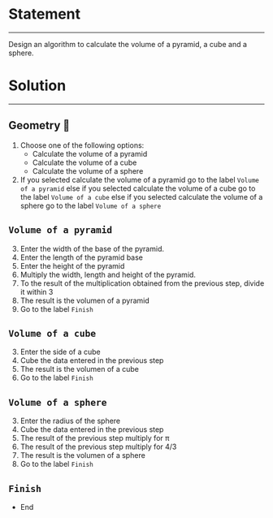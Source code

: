 # Statement
---
Design an algorithm to calculate the volume of a pyramid, a cube and a sphere.

# Solution
---
## Geometry 📐
1. Choose one of the following options:
    - Calculate the volume of a pyramid
    - Calculate the volume of a cube
    - Calculate the volume of a sphere
2. If you selected calculate the volume of a pyramid go to the label `Volume of a pyramid` else if you selected calculate the volume of a cube go to the label `Volume of a cube` else if you selected calculate the volume of a sphere go to the label `Volume of a sphere`


## `Volume of a pyramid` 

3. Enter the width of the base of the pyramid.
4. Enter the length of the pyramid base
5. Enter the height of the pyramid
6. Multiply the width, length and height of the pyramid.
7. To the result of the multiplication obtained from the previous step, divide it within 3
8. The result is the volumen of a pyramid
9. Go to the label `Finish`


## `Volume of a cube` 

3. Enter the side of a cube
4. Cube the data entered in the previous step
5. The result is the volumen of a cube
6. Go to the label `Finish`

## `Volume of a sphere` 
3. Enter the radius of the sphere
4. Cube the data entered in the previous step
5. The result of the previous step multiply for π
6. The result of the previous step multiply for 4/3
7. The result is the volumen of a sphere
8. Go to the label `Finish`

## `Finish`
- End